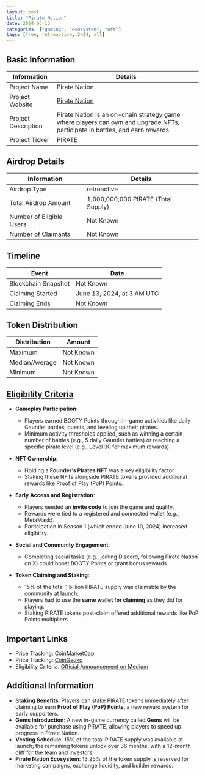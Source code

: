 ```yaml
---
layout: post
title: "Pirate Nation"
date: 2024-06-13
categories: ["gaming", "ecosystem", "nft"]
tags: [free, retroactive, 2k24, all]
---
```


## Basic Information

| Information         | Details                                                                                                                      |
| ------------------- | ---------------------------------------------------------------------------------------------------------------------------- |
| Project Name        | Pirate Nation                                                                                                                |
| Project Website     | [Pirate Nation](https://piratenation.game)                                                                                   |
| Project Description | Pirate Nation is an on-chain strategy game where players can own and upgrade NFTs, participate in battles, and earn rewards. |
| Project Ticker      | PIRATE                                                                                                                       |

## Airdrop Details

| Information              | Details                             |
| ------------------------ | ----------------------------------- |
| Airdrop Type             | retroactive                         |
| Total Airdrop Amount     | 1,000,000,000 PIRATE (Total Supply) |
| Number of Eligible Users | Not Known                           |
| Number of Claimants      | Not Known                           |

## Timeline

| Event               | Date                       |
| ------------------- | -------------------------- |
| Blockchain Snapshot | Not Known                  |
| Claiming Started    | June 13, 2024, at 3 AM UTC |
| Claiming Ends       | Not Known                  |

## Token Distribution

| Distribution   | Amount    |
| -------------- | --------- |
| Maximum        | Not Known |
| Median/Average | Not Known |
| Minimum        | Not Known |

## [Eligibility Criteria](https://piratenation.medium.com/all-you-need-to-know-for-the-pirate-launch-46b12449554a)

- **Gameplay Participation**:

  - Players earned BOOTY Points through in-game activities like daily Gauntlet battles, quests, and leveling up their pirates.
  - Minimum activity thresholds applied, such as winning a certain number of battles (e.g., 5 daily Gauntlet battles) or reaching a specific pirate level (e.g., Level 30 for maximum rewards).

- **NFT Ownership**:

  - Holding a **Founder’s Pirates NFT** was a key eligibility factor.
  - Staking these NFTs alongside PIRATE tokens provided additional rewards like Proof of Play (PoP) Points.

- **Early Access and Registration**:

  - Players needed an **invite code** to join the game and qualify.
  - Rewards were tied to a registered and connected wallet (e.g., MetaMask).
  - Participation in Season 1 (which ended June 10, 2024) increased eligibility.

- **Social and Community Engagement**:

  - Completing social tasks (e.g., joining Discord, following Pirate Nation on X) could boost BOOTY Points or grant bonus rewards.

- **Token Claiming and Staking**:
  - 15% of the total 1 billion PIRATE supply was claimable by the community at launch.
  - Players had to use the **same wallet for claiming** as they did for playing.
  - Staking PIRATE tokens post-claim offered additional rewards like PoP Points multipliers.

## Important Links

- Price Tracking: [CoinMarketCap](https://coinmarketcap.com/currencies/pirate-nation/)
- Price Tracking: [CoinGecko](https://www.coingecko.com/en/coins/pirate-nation/)
- Eligibility Criteria: [Official Announcement on Medium](https://piratenation.medium.com/all-you-need-to-know-for-the-pirate-launch-46b12449554a)

## Additional Information

- **Staking Benefits**: Players can stake PIRATE tokens immediately after claiming to earn **Proof of Play (PoP) Points**, a new reward system for early supporters.
- **Gems Introduction**: A new in-game currency called **Gems** will be available for purchase using PIRATE, allowing players to speed up progress in Pirate Nation.
- **Vesting Schedule**: 15% of the total PIRATE supply was available at launch; the remaining tokens unlock over 36 months, with a 12-month cliff for the team and investors.
- **Pirate Nation Ecosystem**: 13.25% of the token supply is reserved for marketing campaigns, exchange liquidity, and builder rewards.

